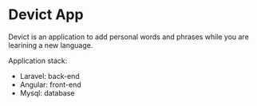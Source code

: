 # Devict App
Devict is an application to add personal words and phrases while you are learining a new language.

Application stack:
- Laravel: back-end
- Angular: front-end
- Mysql: database 